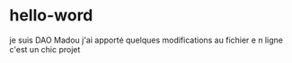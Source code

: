 # hello-word
je suis DAO Madou j'ai apporté quelques modifications au fichier e n ligne
c'est un chic projet
